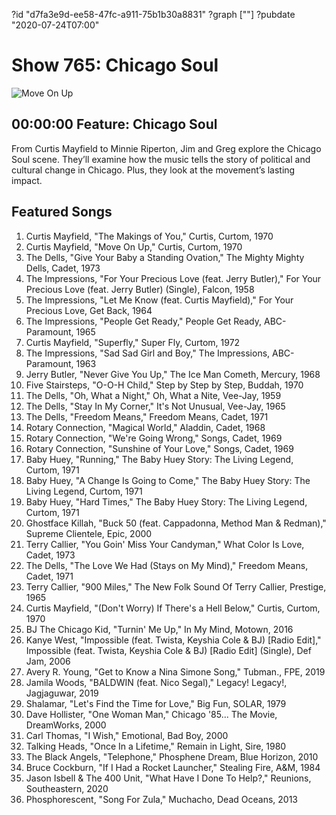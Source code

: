 ?id "d7fa3e9d-ee58-47fc-a911-75b1b30a8831"
?graph [""]
?pubdate "2020-07-24T07:00"
# Show 765: Chicago Soul
![Move On Up](https://api.wbez.org/v2/images/3e24d583-6c15-42fd-9327-85ddba2dc8ed.jpg?width=960&height=1350&mode=ASPECT_WIDTH)

## 00:00:00 Feature: Chicago Soul

From Curtis Mayfield to Minnie Riperton, Jim and Greg explore the Chicago Soul scene. They’ll examine how the music tells the story of political and cultural change in Chicago. Plus, they look at the movement’s lasting impact.

## Featured Songs

1. Curtis Mayfield, "The Makings of You," Curtis, Curtom, 1970
1. Curtis Mayfield, "Move On Up," Curtis, Curtom, 1970
1. The Dells, "Give Your Baby a Standing Ovation," The Mighty Mighty Dells, Cadet, 1973
1. The Impressions, "For Your Precious Love (feat. Jerry Butler)," For Your Precious Love (feat. Jerry Butler) (Single), Falcon, 1958
1. The Impressions, "Let Me Know (feat. Curtis Mayfield)," For Your Precious Love, Get Back, 1964
1. The Impressions, "People Get Ready," People Get Ready, ABC-Paramount, 1965
1. Curtis Mayfield, "Superfly," Super Fly, Curtom, 1972
1. The Impressions, "Sad Sad Girl and Boy," The Impressions, ABC-Paramount, 1963
1. Jerry Butler, "Never Give You Up," The Ice Man Cometh, Mercury, 1968
1. Five Stairsteps, "O-O-H Child," Step by Step by Step, Buddah, 1970
1. The Dells, "Oh, What a Night," Oh, What a Nite, Vee-Jay, 1959
1. The Dells, "Stay In My Corner," It's Not Unusual, Vee-Jay, 1965
1. The Dells, "Freedom Means," Freedom Means, Cadet, 1971
1. Rotary Connection, "Magical World," Aladdin, Cadet, 1968
1. Rotary Connection, "We're Going Wrong," Songs, Cadet, 1969
1. Rotary Connection, "Sunshine of Your Love," Songs, Cadet, 1969
1. Baby Huey, "Running," The Baby Huey Story: The Living Legend, Curtom, 1971
1. Baby Huey, "A Change Is Going to Come," The Baby Huey Story: The Living Legend, Curtom, 1971
1. Baby Huey, "Hard Times," The Baby Huey Story: The Living Legend, Curtom, 1971
1. Ghostface Killah, "Buck 50 (feat. Cappadonna, Method Man & Redman)," Supreme Clientele, Epic, 2000
1. Terry Callier, "You Goin' Miss Your Candyman," What Color Is Love, Cadet, 1973
1. The Dells, "The Love We Had (Stays on My Mind)," Freedom Means, Cadet, 1971
1. Terry Callier, "900 Miles," The New Folk Sound Of Terry Callier, Prestige, 1965
1. Curtis Mayfield, "(Don't Worry) If There's a Hell Below," Curtis, Curtom, 1970
1. BJ The Chicago Kid, "Turnin' Me Up," In My Mind, Motown, 2016
1. Kanye West, "Impossible (feat. Twista, Keyshia Cole & BJ) [Radio Edit]," Impossible (feat. Twista, Keyshia Cole & BJ) [Radio Edit] (Single), Def Jam, 2006
1. Avery R. Young, "Get to Know a Nina Simone Song," Tubman., FPE, 2019
1. Jamila Woods, "BALDWIN (feat. Nico Segal)," Legacy! Legacy!, Jagjaguwar, 2019
1. Shalamar, "Let's Find the Time for Love," Big Fun, SOLAR, 1979
1. Dave Hollister, "One Woman Man," Chicago '85... The Movie, DreamWorks, 2000
1. Carl Thomas, "I Wish," Emotional, Bad Boy, 2000
1. Talking Heads, "Once In a Lifetime," Remain in Light, Sire, 1980
1. The Black Angels, "Telephone," Phosphene Dream, Blue Horizon, 2010
1. Bruce Cockburn, "If I Had a Rocket Launcher," Stealing Fire, A&M, 1984
1. Jason Isbell & The 400 Unit, "What Have I Done To Help?," Reunions, Southeastern, 2020
1. Phosphorescent, "Song For Zula," Muchacho, Dead Oceans, 2013